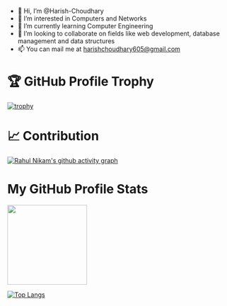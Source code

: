 - 👋 Hi, I’m @Harish-Choudhary
- 👀 I’m interested in Computers and Networks
- 🌱 I’m currently learning Computer Engineering
- 💞️ I’m looking to collaborate on fields like web development, database management and data structures
- 📫 You can mail me at harishchoudhary605@gmail.com

<!---
Harish-Choudhary/Harish-Choudhary is a ✨ special ✨ repository because its `README.md` (this file) appears on your GitHub profile.
You can click the Preview link to take a look at your changes.
--->

# 🏆 GitHub Profile Trophy
[![trophy](https://github-profile-trophy.vercel.app/?username=Harish-Choudhary&theme=dracula&title=Commits)](https://github.com/Harish-Choudhary)

# 📈 Contribution
[![Rahul Nikam's github activity graph](https://activity-graph.herokuapp.com/graph?username=Harish-Choudhary&theme=react-dark)](https://github.com/Harish-Choudhary)

# My GitHub Profile Stats
<img height="180em" src="https://github-readme-stats.vercel.app/api?username=Harish-Choudhary&hide=contribs,prs&theme=radical&show_icons=true&hide_border=true&&count_private=true&include_all_commits=true" />

[![Top Langs](https://github-readme-stats.vercel.app/api/top-langs/?username=Harish-Choudhary)](https://github.com/Harish-Choudhary)

